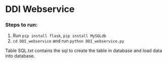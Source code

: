 DDI Webservice
=======================================

### Steps to run:
1. Run `pip install flask`, `pip install MySQLdb`
2. `cd DDI_webservice` and run `python DDI_webservice.py`

Table SQL.txt contains the sql to create the table in database and load data into database.